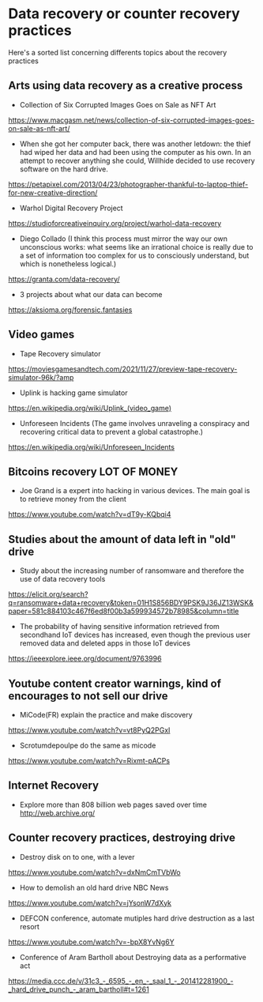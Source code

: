# Data recovery or counter recovery practices

Here's a sorted list concerning differents topics about the recovery practices

## Arts using data recovery as a creative process

- Collection of Six Corrupted Images Goes on Sale as NFT Art

https://www.macgasm.net/news/collection-of-six-corrupted-images-goes-on-sale-as-nft-art/


- When she got her computer back, there was another letdown: the thief had wiped her data and had been using the computer as his own. In an attempt to recover anything she could, Willhide decided to use recovery software on the hard drive.

https://petapixel.com/2013/04/23/photographer-thankful-to-laptop-thief-for-new-creative-direction/

- Warhol Digital Recovery Project

https://studioforcreativeinquiry.org/project/warhol-data-recovery

- Diego Collado (I think this process must mirror the way our own unconscious works: what seems like an irrational choice is really due to a set of information too complex for us to consciously understand, but which is nonetheless logical.)

https://granta.com/data-recovery/

- 3 projects about what our data can become

https://aksioma.org/forensic.fantasies

## Video games

- Tape Recovery simulator

https://moviesgamesandtech.com/2021/11/27/preview-tape-recovery-simulator-96k/?amp

- Uplink is hacking game simulator

https://en.wikipedia.org/wiki/Uplink_(video_game)

- Unforeseen Incidents (The game involves unraveling a conspiracy and recovering critical data to prevent a global catastrophe.)

https://en.wikipedia.org/wiki/Unforeseen_Incidents

## Bitcoins recovery LOT OF MONEY

- Joe Grand is a expert into hacking in various devices. The main goal is to retrieve money from the client

https://www.youtube.com/watch?v=dT9y-KQbqi4

## Studies about the amount of data left in "old" drive

- Study about the increasing number of ransomware and therefore the use of data recovery tools

https://elicit.org/search?q=ransomware+data+recovery&token=01H1S856BDY9PSK9J36JZ13WSK&paper=581c884103c467f6ed8f00b3a599934572b78985&column=title


- The probability of having sensitive information retrieved from secondhand IoT devices has increased, even though the previous user removed data and deleted apps in those IoT devices

https://ieeexplore.ieee.org/document/9763996

## Youtube content creator warnings, kind of encourages to not sell our drive

- MiCode(FR) explain the practice and make discovery

https://www.youtube.com/watch?v=vt8PyQ2PGxI

- Scrotumdepoulpe do the same as micode 

https://www.youtube.com/watch?v=Rixmt-pACPs


## Internet Recovery

- Explore more than 808 billion web pages saved over time
http://web.archive.org/

## Counter recovery practices, destroying drive

- Destroy disk on to one, with a lever

https://www.youtube.com/watch?v=dxNmCmTVbWo


- How to demolish an old hard drive NBC News

https://www.youtube.com/watch?v=jYsonW7dXyk


- DEFCON conference, automate mutiples hard drive destruction as a last resort

https://www.youtube.com/watch?v=-bpX8YvNg6Y

- Conference of Aram Bartholl about Destroying data as a performative act

https://media.ccc.de/v/31c3_-_6595_-_en_-_saal_1_-_201412281900_-_hard_drive_punch_-_aram_bartholl#t=1261

